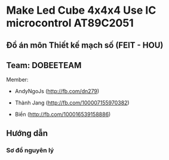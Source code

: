 # Make Led Cube 4x4x4 Use IC microcontrol AT89C2051 

## Đồ án môn Thiết kế mạch số (FEIT - HOU)

## Team: DOBEETEAM

Member:
  - AndyNgoJs (http://fb.com/dn279)

  - Thành Jang (http://fb.com/100007155970382)
         
  - Biền (http://fb.com/100016539158886)

## Hướng dẫn

 ### Sơ đồ nguyên lý
 
    
